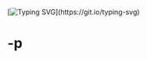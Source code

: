 [![Typing SVG](https://readme-typing-svg.demolab.com?font=JetBrains+Mono&duration=10000&pause=1000&color=F70000&width=435&lines=nullex.)](https://git.io/typing-svg)
# -p
